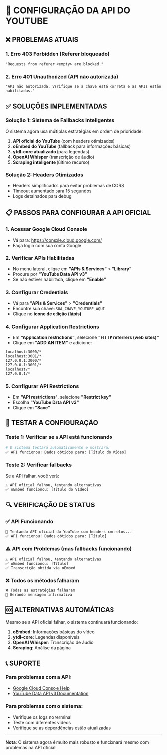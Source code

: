 # 🔧 CONFIGURAÇÃO DA API DO YOUTUBE

## ❌ PROBLEMAS ATUAIS

### 1. Erro 403 Forbidden (Referer bloqueado)
```
"Requests from referer <empty> are blocked."
```

### 2. Erro 401 Unauthorized (API não autorizada)
```
"API não autorizada. Verifique se a chave está correta e as APIs estão habilitadas."
```

## ✅ SOLUÇÕES IMPLEMENTADAS

### Solução 1: Sistema de Fallbacks Inteligentes
O sistema agora usa múltiplas estratégias em ordem de prioridade:
1. **API oficial do YouTube** (com headers otimizados)
2. **oEmbed do YouTube** (fallback para informações básicas)
3. **ytdl-core atualizado** (para legendas)
4. **OpenAI Whisper** (transcrição de áudio)
5. **Scraping inteligente** (último recurso)

### Solução 2: Headers Otimizados
- Headers simplificados para evitar problemas de CORS
- Timeout aumentado para 15 segundos
- Logs detalhados para debug

## 📋 PASSOS PARA CONFIGURAR A API OFICIAL

### 1. Acessar Google Cloud Console
- Vá para: https://console.cloud.google.com/
- Faça login com sua conta Google

### 2. Verificar APIs Habilitadas
- No menu lateral, clique em **"APIs & Services"** > **"Library"**
- Procure por **"YouTube Data API v3"**
- Se não estiver habilitada, clique em **"Enable"**

### 3. Configurar Credentials
- Vá para **"APIs & Services"** > **"Credentials"**
- Encontre sua chave: `SUA_CHAVE_YOUTUBE_AQUI`
- Clique no **ícone de edição (lápis)**

### 4. Configurar Application Restrictions
- Em **"Application restrictions"**, selecione **"HTTP referrers (web sites)"**
- Clique em **"ADD AN ITEM"** e adicione:

```
localhost:3000/*
localhost:3001/*
127.0.0.1:3000/*
127.0.0.1:3001/*
localhost/*
127.0.0.1/*
```

### 5. Configurar API Restrictions
- Em **"API restrictions"**, selecione **"Restrict key"**
- Escolha **"YouTube Data API v3"**
- Clique em **"Save"**

## 🧪 TESTAR A CONFIGURAÇÃO

### Teste 1: Verificar se a API está funcionando
```bash
# O sistema testará automaticamente e mostrará:
✅ API funcionou! Dados obtidos para: [Título do Vídeo]
```

### Teste 2: Verificar fallbacks
Se a API falhar, você verá:
```
⚠️ API oficial falhou, tentando alternativas
✅ oEmbed funcionou: [Título do Vídeo]
```

## 🔍 VERIFICAÇÃO DE STATUS

### ✅ API Funcionando
```
🔑 Tentando API oficial do YouTube com headers corretos...
✅ API funcionou! Dados obtidos para: [Título]
```

### ⚠️ API com Problemas (mas fallbacks funcionando)
```
⚠️ API oficial falhou, tentando alternativas
✅ oEmbed funcionou: [Título]
✅ Transcrição obtida via oEmbed
```

### ❌ Todos os métodos falharam
```
❌ Todas as estratégias falharam
📝 Gerando mensagem informativa
```

## 🆘 ALTERNATIVAS AUTOMÁTICAS

Mesmo se a API oficial falhar, o sistema continuará funcionando:

1. **oEmbed**: Informações básicas do vídeo
2. **ytdl-core**: Legendas disponíveis
3. **OpenAI Whisper**: Transcrição de áudio
4. **Scraping**: Análise da página

## 📞 SUPORTE

### Para problemas com a API:
- [Google Cloud Console Help](https://cloud.google.com/apis/docs/overview)
- [YouTube Data API v3 Documentation](https://developers.google.com/youtube/v3)

### Para problemas com o sistema:
- Verifique os logs no terminal
- Teste com diferentes vídeos
- Verifique se as dependências estão atualizadas

---

**Nota**: O sistema agora é muito mais robusto e funcionará mesmo com problemas na API oficial!
